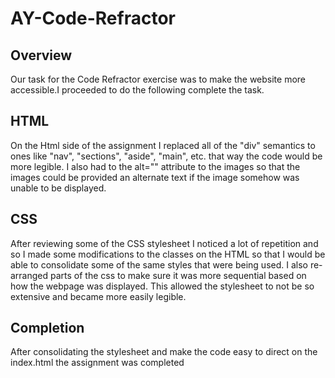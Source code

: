 # AY-Code-Refractor

## Overview

Our task for the Code Refractor exercise was to make the website more accessible.I proceeded to do the following complete the task.

## HTML

On the Html side of the assignment I replaced all of the "div" semantics to ones like "nav", "sections", "aside", "main", etc. that way the code would be more legible. I also had to the alt="" attribute to the images so that the images could be provided an alternate text if the image somehow was unable to be displayed.

## CSS

After reviewing some of the CSS stylesheet I noticed a lot of repetition and so I made some modifications to the classes on the HTML so that I would be able to consolidate some of the same styles that were being used. I also re-arranged parts of the css to make sure it was more sequential based on how the webpage was displayed. This allowed the stylesheet to not be so extensive and became more easily legible.

## Completion

After consolidating the stylesheet and make the code easy to direct on the index.html the assignment was completed 